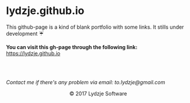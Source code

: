 # lydzje.github.io #

This github-page is a kind of blank portfolio with some links. It stills
under development :umbrella:

**You can visit this gh-page through the following link:** https://lydzje.github.io

<br>
<br>

_Contact me if there's any problem via email: to.lydzje@gmail.com_

<p align="center">© 2017 Lydzje Software</p>
